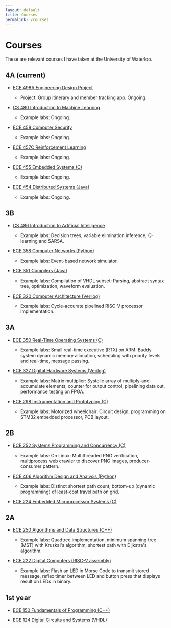```yaml
---
layout: default
title: Courses
permalink: /courses
---
```

# Courses

These are relevant courses I have taken at the University of Waterloo.

## 4A (current)

* [ECE 498A Engineering Design Project](https://ugradcalendar.uwaterloo.ca/courses/ECE/498A)
    * Project: Group itinerary and member tracking app. Ongoing.

* [CS 480 Introduction to Machine Learning](https://ugradcalendar.uwaterloo.ca/courses/CS/480)
    * Example labs: Ongoing.

* [ECE 458 Computer Security](https://ugradcalendar.uwaterloo.ca/courses/ECE/458)
    * Example labs: Ongoing.

* [ECE 457C Reinforcement Learning](https://ugradcalendar.uwaterloo.ca/courses/ECE/457C)
    * Example labs: Ongoing.

* [ECE 455 Embedded Systems (C)](https://ugradcalendar.uwaterloo.ca/courses/ECE/455)
    * Example labs: Ongoing.

* [ECE 454 Distributed Systems (Java)](https://ugradcalendar.uwaterloo.ca/courses/ECE/454)
    * Example labs: Ongoing.

## 3B

* [CS 486 Introduction to Artificial Intelligence](https://ugradcalendar.uwaterloo.ca/courses/CS/486)
    * Example labs: Decision trees, variable elimination inference, Q-learning and SARSA.

* [ECE 358 Computer Networks (Python)](https://ugradcalendar.uwaterloo.ca/courses/ECE/358)
    * Example labs: Event-based network simulator.

* [ECE 351 Compilers (Java)](https://ugradcalendar.uwaterloo.ca/courses/ECE/351)
    * Example labs: Compilation of VHDL subset: Parsing, abstract syntax tree, optimization, waveform evaluation.

* [ECE 320 Computer Architecture (Verilog)](https://ugradcalendar.uwaterloo.ca/courses/ECE/320)
    * Example labs: Cycle-accurate pipelined RISC-V processor implementation.

## 3A

* [ECE 350 Real-Time Operating Systems (C)](https://ugradcalendar.uwaterloo.ca/courses/ECE/350)
    * Example labs: Small real-time executive (RTX) on ARM: Buddy system dynamic memory allocation, scheduling with priority levels and real-time, message passing.

* [ECE 327 Digital Hardware Systems (Verilog)](https://ugradcalendar.uwaterloo.ca/courses/ECE/327)
    * Example labs: Matrix multiplier: Systolic array of multiply-and-accumulate elements, counter for output control, pipelining data out, performance testing on FPGA.

* [ECE 298 Instrumentation and Prototyping (C)](https://ugradcalendar.uwaterloo.ca/courses/ECE/298)
    * Example labs: Motorized wheelchair: Circuit design, programming on STM32 embedded processor, PCB layout.

## 2B

* [ECE 252 Systems Programming and Concurrency (C)](https://ugradcalendar.uwaterloo.ca/courses/ECE/252)
    * Example labs: On Linux: Multithreaded PNG verification, multiprocess web crawler to discover PNG images, producer-consumer pattern.

* [ECE 406 Algorithm Design and Analysis (Python)](https://ugradcalendar.uwaterloo.ca/courses/ECE/406)
    * Example labs: Distinct shortest path count, bottom-up (dynamic programming) of least-cost travel path on grid.

* [ECE 224 Embedded Microprocessor Systems (C)](https://ugradcalendar.uwaterloo.ca/courses/ECE/224)

## 2A

* [ECE 250 Algorithms and Data Structures (C++)](https://ugradcalendar.uwaterloo.ca/courses/ECE/250)
    * Example labs: Quadtree implementation, minimum spanning tree (MST) with Kruskal's algorithm, shortest path with Dijkstra's algorithm.

* [ECE 222 Digital Computers (RISC-V assembly)](https://ugradcalendar.uwaterloo.ca/courses/ECE/222)
    * Example labs: Flash an LED in Morse Code to transmit stored message, reflex timer between LED and button press that displays result on LEDs in binary.

## 1st year

* [ECE 150 Fundamentals of Programming (C++)](https://ugradcalendar.uwaterloo.ca/courses/ECE/150)

* [ECE 124 Digital Circuits and Systems (VHDL)](https://ugradcalendar.uwaterloo.ca/courses/ECE/124)
